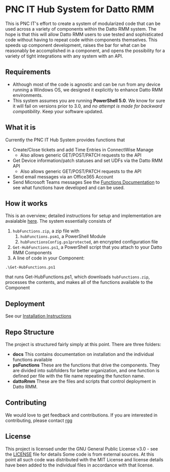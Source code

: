 # PNC IT Hub System for Datto RMM
This is PNC IT's effort to create a system of modularized code that can be used across a variety of components within the Datto RMM system. The hope is that this will allow Datto RMM users to use tested and sophisticated code without having to repeat code within components themselves. This speeds up component development, raises the bar for what can be reasonably be accomplished in a component, and opens the possibility for a variety of tight integrations with any system with an API.
## Requirements
- Although most of the code is agnostic and can be run from any device running a Windows OS, we designed it explicitly to enhance Datto RMM environments.
- This system assumes you are running **PowerShell 5.0**. We know for sure it will fail on versions prior to 3.0, and *no attempt is made for backward compatibility*. Keep your software updated.
## What it is
Currently the PNC IT Hub System provides functions that 
- Create/Close tickets and add Time Entries in ConnectWise Manage 
  - Also allows generic GET/POST/PATCH requests to the API
- Get Device information/patch statuses and set UDFs via the Datto RMM API
  - Also allows generic GET/POST/PATCH requests to the API
- Send email messages via an Office365 Account
- Send Microsoft Teams messages
See the [Functions Documentation](https://github.com/pncit/hub/tree/master/docs/psFunctionDocumentation) to see what functions have developed and can be used.
## How it works
This is an overview; detailed instructions for setup and implementation are avaialable [here](https://github.com/pncit/hub/blob/master/docs/installationInstructions.md). 
The system essentially consists of 
1. `hubFunctions.zip`, a zip file with 
    1. `hubFunctions.psm1`, a PowerShell Module
    2. `hubFunctionsConfig.ps1protected`, an encrypted configuration file
2. `Get-HubFunctions.ps1`, a PowerShell script that you attach to your Datto RMM Components
3. A line of code in your Component:
```
.\Get-HubFunctions.ps1
``` 
that runs Get-HubFunctions.ps1, which downloads `hubFunctions.zip`, processes the contents, and makes all of the functions available to the Component
## Deployment
See our [Installation Instructions](https://github.com/pncit/hub/blob/master/docs/installationInstructions.md)
## Repo Structure
The project is structured fairly simply at this point. There are three folders:
   - **docs** This contains documentation on installation and the individual functions available
   - **psFunctions** These are the functions that drive the components. They are divided into subfolders for better organization, and one function is defined per file with the file name repeating the function name.
   - **dattoRmm** These are the files and scripts that control deployment in Datto RMM. 
## Contributing
We would love to get feedback and contributions. If you are interested in contributing, please contact [rgg](https://success.autotask.net/t5/user/viewprofilepage/user-id/35934)
## License
This project is licensed under the GNU General Public License v3.0 - see the [LICENSE](LICENSE) file for details
Some code is from external sources. At this point all such code was distributed with the MIT License and license details have been added to the individual files in accordance with that license.
